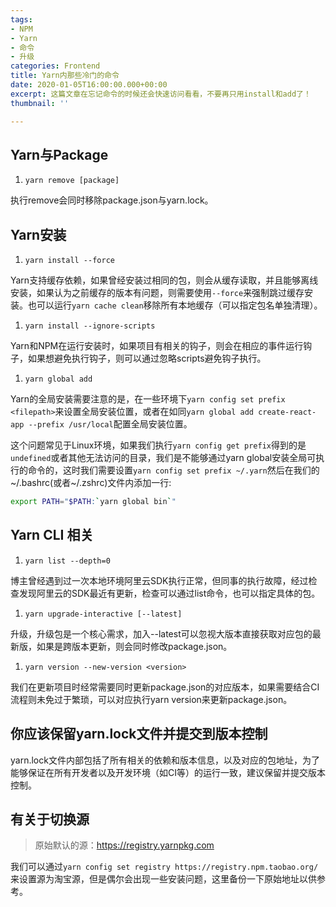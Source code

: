 ```yaml
---
tags:
- NPM
- Yarn
- 命令
- 升级
categories: Frontend
title: Yarn内那些冷门的命令
date: 2020-01-05T16:00:00.000+00:00
excerpt: 这篇文章在忘记命令的时候还会快速访问看看，不要再只用install和add了！
thumbnail: ''

---
```

## Yarn与Package

1. `yarn remove [package]`

执行remove会同时移除package.json与yarn.lock。

## Yarn安装

1. `yarn install --force`

Yarn支持缓存依赖，如果曾经安装过相同的包，则会从缓存读取，并且能够离线安装，如果认为之前缓存的版本有问题，则需要使用`--force`来强制跳过缓存安装。也可以运行`yarn cache clean`移除所有本地缓存（可以指定包名单独清理）。

1. `yarn install --ignore-scripts`

Yarn和NPM在运行安装时，如果项目有相关的钩子，则会在相应的事件运行钩子，如果想避免执行钩子，则可以通过忽略scripts避免钩子执行。

1. `yarn global add`

Yarn的全局安装需要注意的是，在一些环境下`yarn config set prefix <filepath>`来设置全局安装位置，或者在如同`yarn global add create-react-app --prefix /usr/local`配置全局安装位置。

这个问题常见于Linux环境，如果我们执行`yarn config get prefix`得到的是`undefined`或者其他无法访问的目录，我们是不能够通过yarn global安装全局可执行的命令的，这时我们需要设置`yarn config set prefix ~/.yarn`然后在我们的\~/.bashrc(或者\~/.zshrc)文件内添加一行:

```bash
export PATH="$PATH:`yarn global bin`"
```

## Yarn CLI 相关

1. `yarn list --depth=0`

博主曾经遇到过一次本地环境阿里云SDK执行正常，但同事的执行故障，经过检查发现阿里云的SDK最近有更新，检查可以通过list命令，也可以指定具体的包。

1. `yarn upgrade-interactive [--latest]`

升级，升级包是一个核心需求，加入--latest可以忽视大版本直接获取对应包的最新版，如果是跨版本更新，则会同时修改package.json。

1. `yarn version --new-version <version>`

我们在更新项目时经常需要同时更新package.json的对应版本，如果需要结合CI流程则未免过于繁琐，可以对应执行yarn version来更新package.json。

## 你应该保留yarn.lock文件并提交到版本控制

yarn.lock文件内部包括了所有相关的依赖和版本信息，以及对应的包地址，为了能够保证在所有开发者以及开发环境（如CI等）的运行一致，建议保留并提交版本控制。

## 有关于切换源

> 原始默认的源：https://registry.yarnpkg.com

我们可以通过`yarn config set registry https://registry.npm.taobao.org/`来设置源为淘宝源，但是偶尔会出现一些安装问题，这里备份一下原始地址以供参考。